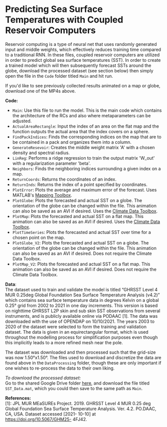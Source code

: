# Predicting Sea Surface Temperatures with Coupled Reservoir Computers

Reservoir computing is a type of neural net that uses randomly generated input and middle weights, which effectively reduces training time compared to a traditional RNN. In these files, coupled reservoir computers are utilized in order to predict global sea surface temperatures (SST). In order to create a trained model which will then subsequently forecast SSTs around the globe, download the processed dataset (see section below) then simply open the file in the `Code` folder titled `Main` and hit run.

If you'd like to see previously collected results animated on a map or globe, download one of the MP4s above.

**Code:**
- `Main`: Use this file to run the model. This is the main code which contains the architecture of the RCs and also where metaparameters can be adjusted.
- `ActualAreaRectangle`: Input the index of an area on the flat map and the function outputs the actual area that the index covers on a sphere.  
- `FindPackIndices`: Finds the corresponding indices on the map that are to be contained in a pack and organizes them into a column.
- `GenerateResevoir`: Creates the middle weight matrix 'A' with a chosen density and spectral radius.
- `LinReg`: Performs a ridge regression to train the output matrix 'W_out' with a regularization parameter 'beta'.
- `Neighbors`: Finds the neighboring indices surrounding a given index on a map. 
- `ReturnCoords`: Returns the coordinates of an index.
- `ReturnInds`: Returns the index of a point specified by coordinates.
- `PlotError`: Plots the average and maximum error of the forecast. Uses MATLAB's [Mapping Toolbox](https://www.mathworks.com/products/mapping.html).
- `PlotGlobe`: Plots the forecasted and actual SST on a globe. The orientation of the globe can be changed within the file. This animation can also be saved as an AVI if      desired. Uses the [Climate Data Toolbox](https://www.chadagreene.com/CDT/CDT_Getting_Started.html).
- `PlotMap`: Plots the forecasted and actual SST on a flat map. This animation can also be saved as an AVI if desired. Uses the [Climate Data Toolbox](https://www.chadagreene.com/CDT/CDT_Getting_Started.html).
- `PlotTimeSeries`: Plots the forecasted and actual SST over time for a chosen point on the map.
- `PlotGlobe_V2`: Plots the forecasted and actual SST on a globe. The orientation of the globe can be changed within the file. This animation can also be saved as an AVI if desired. Does not require the Climate Data Toolbox.
- `PlotMap_V2`: Plots the forecasted and actual SST on a flat map. This animation can also be saved as an AVI if desired. Does not require the Climate Data Toolbox.

**Data**:\
The dataset used to train and validate the model is titled “GHRSST Level 4 MUR 0.25deg Global Foundation Sea Surface Temperature Analysis (v4.2)” which
contains sea surface temperature data in degrees Kelvin on a global 0.25° grid from 2002 to 2021 in one day increments. This version is based on nighttime
GHRSST L2P skin and sub skin SST observations from several instruments, and is publicly available online via PODAAC [1]. The data was downloaded with the use of OPENDAP on 10/10/2021. The years 2003 to 2020 of the dataset were selected to form the training and validation dataset. The data is given in an equirectangular format, which is used throughout the modelling process for simplification purposes even though this implicitly leads to a more refined mesh near the pole. 

The dataset was downloaded and then processed such that the grid-size was now 1.50°x1.50°. The files used to download and discretize the data are found above in the `DataProcessing` folder, though these are only important if one wishes to re-process the data to their own liking.

*To download the processed dataset:*\
Go to the shared Google Drive folder [here](https://drive.google.com/drive/folders/1cQlzee6pGvgV4Ght5c5QYSn3I--r9Zm9?usp=sharing), and download the file titled `SST_Data.mat`, which you could then save to the same path as `Main`.

**References:**\
[1]:  JPL MUR MEaSUREs Project. 2019. GHRSST
Level 4 MUR 0.25 deg Global Foundation
Sea Surface Temperature Analysis. Ver. 4.2.
PO.DAAC, CA, USA. Dataset accessed [2021-
10-10] at https://doi.org/10.5067/GHM25-
4FJ42.
